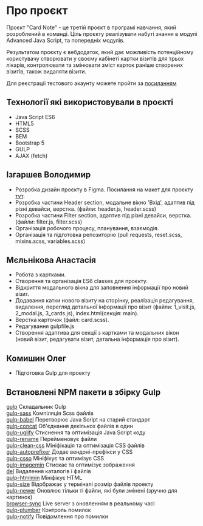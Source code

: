 # Про проєкт
Проєкт "Card Note" - це третій проєкт в програмі навчання, який розроблений в команді. Ціль проєкту реалізувати набуті знання в модулі Advanced Java Script, та попередніх модулів. 

Результатом проєкту є вебдодаток, який дає можливість потенційному користувачу створювати у своєму кабінеті картки візитів для трьох лікарів, контролювати та змінювати зміст карток раніше створених візитів, також видаляти візити.

Для реєстрації тестового акаунту можете пройти за [посиланням](https://ajax.test-danit.com/api-pages/cards.html)

## Технології які використовували в проєкті
- Java Script ES6
- HTML5
- SCSS
- BEM
- Bootstrap 5
- GULP 
- AJAX (fetch)
 
## Ізгаршев Володимир
- Розробка дизайн проєкту в Figma. Посилання на макет для проєкту [тут](https://www.figma.com/file/ELZPhY87gsQyntMjR2tvMf/Step-Project-%22Cards%22?node-id=0%3A1&t=g4PyxTMx60p4PUcr-1).
- Розробка частини Header section, модальне вікно 'Вхід', адаптив під різні девайси, верстка. (файли: header.js, header.scss)
- Розробка частини Filter section, адаптив під різні девайси, верстка. (файли: filter.js, filter.scss)
- Організація робочого процесу, планування, взаємодія.
- Організація та підготовка репозиторію (pull requests, reset.scss, mixins.scss, variables.scss) 

## Мєльнікова Анастасія
- Робота з картками.
- Створення та організація ES6 classes для проєкту.
- Відкриття модального вікна для заповнення інформації про новий візит.
- Додавання катки нового візиту на сторінку, реалізація редагування, видалення, перегляд детальної інформації про візит (файли: 1_visit.js, 2_modal.js, 3_cards.js), index.html(секція: main).
- Верстка карточок (файл: card.scss).
- Редагування gulpfile.js
- Створення адаптива для секції з картками та модальних вікон (новий візит, редагувати візит, детальна інформація про візит).

## Комишин Олег
- Підготовка Gulp для проекту

## Встановлені NPM пакети в збірку Gulp
[gulp](https://www.npmjs.com/package/gulp) Складальник Gulp  
[gulp-sass](https://www.npmjs.com/package/gulp-sass) Компіляція Scss файлів  
[gulp-babel](https://www.npmjs.com/package/gulp-babel) Перетворює Java Script на старий стандарт  
[gulp-concat](https://www.npmjs.com/package/gulp-concat) Об'єднання декількох файлів в один  
[gulp-uglify](https://www.npmjs.com/package/gulp-uglify) Стиснення та оптимізація Java Script коду  
[gulp-rename](https://www.npmjs.com/package/gulp-rename) Перейменовує файли  
[gulp-clean-css](https://www.npmjs.com/package/gulp-clean-css) Мініфікація та оптимізація CSS файлів  
[gulp-autoprefixer](https://www.npmjs.com/package/gulp-autoprefixer) Додає вендоні-префікси у CSS  
[gulp-csso](https://www.npmjs.com/package/gulp-csso) Мініфікує та оптимізує CSS  
[gulp-imagemin](https://www.npmjs.com/package/gulp-imagemin) Стискає та оптимізує зображення  
[del](https://www.npmjs.com/package/del) Видалення каталогів і файлів  
[gulp-htmlmin](https://www.npmjs.com/package/gulp-htmlmin) Мініфікує HTML  
[gulp-size](https://www.npmjs.com/package/gulp-size) Відображає у терміналі розмір файлів проекту  
[gulp-newer](https://www.npmjs.com/package/gulp-newer) Оновлює тільки ті файли, які були змінені (зручно для картинок)  
[browser-sync](https://www.npmjs.com/package/browser-sync) Live server з оновленням в реальному часі  
[gulp-plumber](https://www.npmjs.com/package/gulp-plumber) Контроль помилок  
[gulp-notify](https://www.npmjs.com/package/gulp-notify) Повідомлення про помилки
